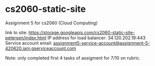 # cs2060-static-site
Assignment 5 for cs2060 (Cloud Computing)

link to site: https://storage.googleapis.com/cs2060-static-site-petersen/index.html
IP address for load balancer: 34.120.202.19:443
Service account email: assignment5-service-account@assignment-5-420620.iam.gserviceaccount.com

Note: only completed first 4 tasks of assigment for 7/10 on rubric.
